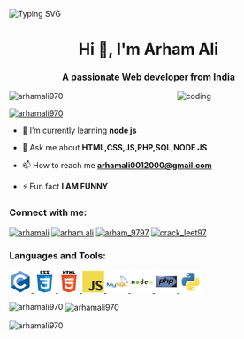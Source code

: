   ![Typing SVG](https://readme-typing-svg.herokuapp.com?font=Calibri&size=30&color=0096FF&duration=3000&center=true&width=446&lines=My+Name+is+Arham+Ali+!)

<h1 align="center">Hi 👋, I'm Arham Ali</h1>
<h3 align="center">A passionate Web developer from India</h3>

<img align="right" alt="coding" width="200" src="https://media.tenor.com/_DOBjnGspYAAAAAM/code-coding.gif">

<p align="left"> <img src="https://komarev.com/ghpvc/?username=arhamali970&label=Profile%20views&color=0e75b6&style=flat" alt="arhamali970" /> </p>

<p align="left"> <a href="https://github.com/ryo-ma/github-profile-trophy"><img src="https://github-profile-trophy.vercel.app/?username=arhamali970" alt="arhamali970" /></a> </p>

- 🌱 I’m currently learning **node js**

- 💬 Ask me about **HTML,CSS,JS,PHP,SQL,NODE JS**

- 📫 How to reach me **arhamali0012000@gmail.com**

- ⚡ Fun fact **I AM FUNNY**

<h3 align="left">Connect with me:</h3>
<p align="left">
<a href="https://twitter.com/ArhamAl41786062" target="blank"><img align="center" src="https://raw.githubusercontent.com/rahuldkjain/github-profile-readme-generator/master/src/images/icons/Social/twitter.svg" alt="arhamali" height="30" width="40" /></a>
<a href="https://www.linkedin.com/in/arham-ali-042118233/" target="blank"><img align="center" src="https://raw.githubusercontent.com/rahuldkjain/github-profile-readme-generator/master/src/images/icons/Social/linked-in-alt.svg" alt="arham ali" height="30" width="40" /></a>
<a href="https://www.codechef.com/users/arham_9797" target="blank"><img align="center" src="https://cdn.jsdelivr.net/npm/simple-icons@3.1.0/icons/codechef.svg" alt="arham_9797" height="30" width="40" /></a>
<a href="https://www.leetcode.com/crack_leet97" target="blank"><img align="center" src="https://raw.githubusercontent.com/rahuldkjain/github-profile-readme-generator/master/src/images/icons/Social/leet-code.svg" alt="crack_leet97" height="30" width="40" /></a>
</p>

<h3 align="left">Languages and Tools:</h3>
<p align="left"> <a href="https://www.cprogramming.com/" target="_blank" rel="noreferrer"> <img src="https://raw.githubusercontent.com/devicons/devicon/master/icons/c/c-original.svg" alt="c" width="40" height="40"/> </a> <a href="https://www.w3schools.com/css/" target="_blank" rel="noreferrer"> <img src="https://raw.githubusercontent.com/devicons/devicon/master/icons/css3/css3-original-wordmark.svg" alt="css3" width="40" height="40"/> </a> <a href="https://www.w3.org/html/" target="_blank" rel="noreferrer"> <img src="https://raw.githubusercontent.com/devicons/devicon/master/icons/html5/html5-original-wordmark.svg" alt="html5" width="40" height="40"/> </a> <a href="https://developer.mozilla.org/en-US/docs/Web/JavaScript" target="_blank" rel="noreferrer"> <img src="https://raw.githubusercontent.com/devicons/devicon/master/icons/javascript/javascript-original.svg" alt="javascript" width="40" height="40"/> </a> <a href="https://www.mysql.com/" target="_blank" rel="noreferrer"> <img src="https://raw.githubusercontent.com/devicons/devicon/master/icons/mysql/mysql-original-wordmark.svg" alt="mysql" width="40" height="40"/> </a> <a href="https://nodejs.org" target="_blank" rel="noreferrer"> <img src="https://raw.githubusercontent.com/devicons/devicon/master/icons/nodejs/nodejs-original-wordmark.svg" alt="nodejs" width="40" height="40"/> </a> <a href="https://www.php.net" target="_blank" rel="noreferrer"> <img src="https://raw.githubusercontent.com/devicons/devicon/master/icons/php/php-original.svg" alt="php" width="40" height="40"/> </a> <a href="https://www.python.org" target="_blank" rel="noreferrer"> <img src="https://raw.githubusercontent.com/devicons/devicon/master/icons/python/python-original.svg" alt="python" width="40" height="40"/> </a> </p>

<p><img align="left" src="https://github-readme-stats.vercel.app/api/top-langs?username=arhamali970&show_icons=true&locale=en&layout=compact" alt="arhamali970" /></p>

<p>&nbsp;<img align="center" src="https://github-readme-stats.vercel.app/api?username=arhamali970&show_icons=true&locale=en" alt="arhamali970" /></p>

<p><img align="center" src="https://github-readme-streak-stats.herokuapp.com/?user=arhamali970&" alt="arhamali970" /></p>
